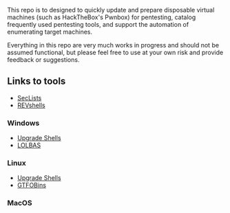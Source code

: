 This repo is to designed to quickly update and prepare disposable virtual machines (such as
HackTheBox's Pwnbox) for pentesting, catalog frequently used pentesting tools, and support the 
automation of enumerating target machines.

Everything in this repo are very much works in progress and should not be assumed functional, 
but please feel free to use at your own risk and provide feedback or suggestions.

## Links to tools

- [SecLists](https://github.com/danielmiessler/SecLists)
- [REVshells](https://www.revshells.com)

### Windows

- [Upgrade Shells](https://zweilosec.github.io/posts/upgrade-windows-shell)
- [LOLBAS](https://lolbas-project.github.io)

### Linux

- [Upgrade Shells](https://zweilosec.github.io/posts/upgrade-linux-shell)
- [GTFOBins](https://gtfobins.github.io)

### MacOS
